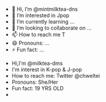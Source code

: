 - 👋 Hi, I’m @mintmilktea-dns
- 👀 I’m interested in Jpop
- 🌱 I’m currently learning ...
- 💞️ I’m looking to collaborate on ...
- 📫 How to reach me T
- 😄 Pronouns: ...
- ⚡ Fun fact: ...

<!---
mintmilktea-dns/mintmilktea-dns is a ✨ special ✨ repository because its `README.md` (this file) appears on your GitHub profile.
You can click the Preview link to take a look at your changes.
--->
- Hi,I'm @milktea-dms
- I'm interest in K-pop & J-pop
- How to reach me: Twitter @chweltei
- Pronouns: She/Her
- Fun fact: 19 YRS OLD
- 
